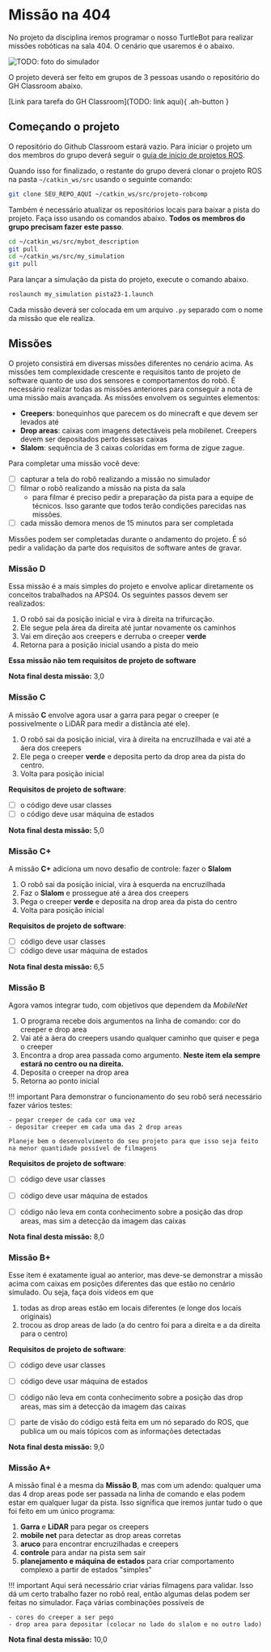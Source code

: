 # Missão na 404

No projeto da disciplina iremos programar o nosso TurtleBot para realizar missões robóticas na sala 404. O cenário que usaremos é o abaixo.

![TODO: foto do simulador](pista.jpeg)

O projeto deverá ser feito em grupos de 3 pessoas usando o repositório do GH Classroom abaixo. 


[Link para tarefa do GH Classroom](TODO: link aqui){ .ah-button }

## Começando o projeto

O repositório do Github Classroom estará vazio. Para iniciar o projeto um dos membros do grupo deverá seguir o [guia de início de projetos ROS](criar-projeto.md). 

Quando isso for finalizado, o restante do grupo deverá clonar o projeto ROS na pasta `~/catkin_ws/src` usando o seguinte comando:

```bash
git clone SEU_REPO_AQUI ~/catkin_ws/src/projeto-robcomp
```

Também é necessário atualizar os repositórios locais para baixar a pista do projeto. Faça isso usando os comandos abaixo. **Todos os membros do grupo precisam fazer este passo**.

```bash
cd ~/catkin_ws/src/mybot_description
git pull
cd ~/catkin_ws/src/my_simulation
git pull
```

Para lançar a simulação da pista do projeto, execute o comando abaixo.

```bash
roslaunch my_simulation pista23-1.launch
```

Cada missão deverá ser colocada em um arquivo `.py` separado com o nome da missão que ele realiza. 

## Missões

O projeto consistirá em diversas missões diferentes no cenário acima. As missões tem complexidade crescente e requisitos tanto de projeto de software quanto de uso dos sensores e comportamentos do robô. É necessário realizar todas as missões anteriores para conseguir a nota de uma missão mais avançada. As missões envolvem os seguintes elementos:

- **Creepers**: bonequinhos que parecem os do minecraft e que devem ser levados até
- **Drop areas**: caixas com imagens detectáveis pela mobilenet. Creepers devem ser depositados perto dessas caixas
- **Slalom**: sequência de 3 caixas coloridas em forma de zigue zague. 

Para completar uma missão você deve:

- [ ] capturar a tela do robô realizando a missão no simulador 
- [ ] filmar o robô realizando a missão na pista da sala
    - para filmar é preciso pedir a preparação da pista para a equipe de técnicos. Isso garante que todos terão condições parecidas nas missões.
- [ ] cada missão demora menos de 15 minutos para ser completada

Missões podem ser completadas durante o andamento do projeto. É só pedir a validação da parte dos requisitos de software antes de gravar. 

### Missão **D**

Essa missão é a mais simples do projeto e envolve aplicar diretamente os conceitos trabalhados na APS04. Os seguintes passos devem ser realizados:

1. O robô sai da posição inicial e vira à direita na trifurcação. 
2. Ele segue pela área da direita até juntar novamente os caminhos
3. Vai em direção aos creepers e derruba o creeper **verde**
4. Retorna para a posição inicial usando a pista do meio

**Essa missão não tem requisitos de projeto de software**

**Nota final desta missão:** 3,0

### Missão **C**

A missão **C** envolve agora usar a garra para pegar o creeper (e possivelmente o LiDAR para medir a distância até ele). 

1. O robô sai da posição inicial, vira à direita na encruzilhada e vai até a áera dos creepers
2. Ele pega o creeper **verde** e deposita perto da drop area da pista do centro. 
3. Volta para posição inicial


**Requisitos de projeto de software**:

- [ ] o código deve usar classes
- [ ] o código deve usar máquina de estados

**Nota final desta missão:** 5,0

### Missão **C+**

A missão **C+** adiciona um novo desafio de controle: fazer o **Slalom**

1. O robô sai da posição inicial, vira à esquerda na encruzilhada
2. Faz o **Slalom** e prossegue até a área dos creepers
3. Pega o creeper **verde** e deposita na drop area da pista do centro
4. Volta para posição inicial

**Requisitos de projeto de software**:

- [ ] código deve usar classes
- [ ] código deve usar máquina de estados

**Nota final desta missão:** 6,5

### Missão **B**

Agora vamos integrar tudo, com objetivos que dependem da *MobileNet*

1. O programa recebe dois argumentos na linha de comando: cor do creeper e drop area
2. Vai até a áera do creepers usando qualquer caminho que quiser e pega o creeper
3. Encontra a drop area passada como argumento. **Neste item ela sempre estará no centro ou na direita.**
4. Deposita o creeper na drop area
5. Retorna ao ponto inicial

!!! important
    Para demonstrar o funcionamento do seu robô será necessário fazer vários testes:

    - pegar creeper de cada cor uma vez
    - depositar creeper em cada uma das 2 drop areas

    Planeje bem o desenvolvimento do seu projeto para que isso seja feito na menor quantidade possível de filmagens

**Requisitos de projeto de software**:

- [ ] código deve usar classes
- [ ] código deve usar máquina de estados
- [ ] código não leva em conta conhecimento sobre a posição das drop areas, mas sim a detecção da imagem das caixas


**Nota final desta missão:** 8,0

### Missão **B+**

Esse item é exatamente igual ao anterior, mas deve-se demonstrar a missão acima com caixas em posições diferentes das que estão no cenário simulado. Ou seja, faça dois vídeos em que

1. todas as drop areas estão em locais diferentes (e longe dos locais originais)
2. trocou as drop areas de lado (a do centro foi para a direita e a da direita para o centro) 

**Requisitos de projeto de software**:

- [ ] código deve usar classes
- [ ] código deve usar máquina de estados
- [ ] código não leva em conta conhecimento sobre a posição das drop areas, mas sim a detecção da imagem das caixas
- [ ] parte de visão do código está feita em um nó separado do ROS, que publica um ou mais tópicos com as informações detectadas


**Nota final desta missão:** 9,0

### Missão **A+**

A missão final é a mesma da **Missão B**, mas com um adendo: qualquer uma das 4 drop areas pode ser passada na linha de comando e elas podem estar em qualquer lugar da pista. Isso significa que iremos juntar tudo o que foi feito em um único programa:

1. **Garra** e **LiDAR** para pegar os creepers
2. **mobile net** para detectar as drop areas corretas
3. **aruco** para encontrar encruzilhadas e creepers
4. **controle** para andar na pista sem sair
5. **planejamento e máquina de estados** para criar comportamento complexo a partir de estados "simples"

!!! important
    Aqui será necessário criar várias filmagens para validar. Isso dá um certo trabalho fazer no robô real, então algumas delas podem ser feitas no simulador. Faça várias combinações possíveis de

    - cores do creeper a ser pego
    - drop area para depositar (colocar no lado do slalom e no outro lado)

**Nota final desta missão:** 10,0




